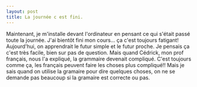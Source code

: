 ```yaml
---
layout: post
title: La journée c est fini.
---
```


<p>Maintenant, je m&#39;installe devant l&#39;ordinateur en pensant ce qui s&#39;était passé toute la journée. J&#39;ai bientôt fini mon cours&#8230; ça c&#39;est toujours fatigant! Aujourd&#39;hui, on apprendrait le futur simple et le futur proche. Je pensais ça c&#39;est très facile, bien sur pas de question. Mais quand Cédrick, mon prof français, nous l&#39;a expliqué, la grammaire devenait compliqué. C&#39;est toujours comme ça, les français peuvent faire les choses plus compliqué!! Mais je sais quand on utilise la gramaire pour dire quelques choses, on ne se demande pas beaucoup si la gramaire est correcte ou pas.</p>
<p></p>
